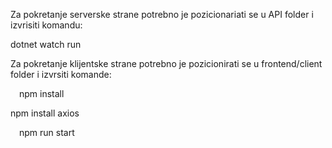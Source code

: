 Za pokretanje serverske strane potrebno je pozicionariati se u API folder i izvrisiti komandu:

dotnet watch run

Za pokretanje klijentske strane potrebno je pozicionirati se u frontend/client folder i izvrsiti komande:

  npm install
  
  npm install axios
  
  npm run start

